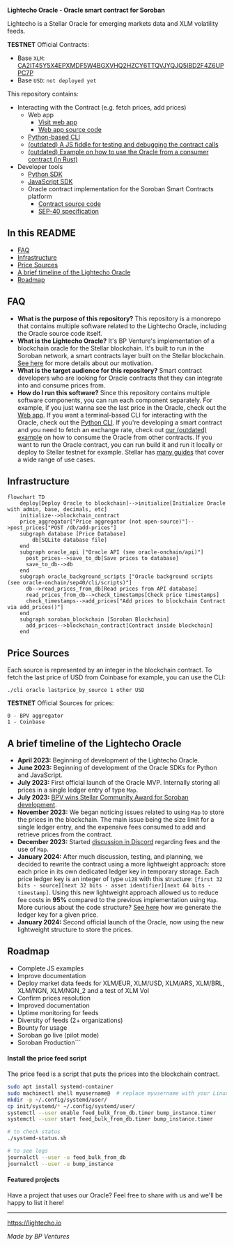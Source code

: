 **Lightecho Oracle - Oracle smart contract for Soroban**

Lightecho is a Stellar Oracle for emerging markets data and XLM volatility feeds.

**TESTNET** Official Contracts:

- Base `XLM`: [CA2IT45Y5X4EPXMDF5W4BGXVHQ2HZCY6TTQVJYQJQ5IBD2F4Z6UPPC7P](https://stellar.expert/explorer/testnet/contract/CA2IT45Y5X4EPXMDF5W4BGXVHQ2HZCY6TTQVJYQJQ5IBD2F4Z6UPPC7P)
- Base `USD`: `not deployed yet`

This repository contains:

- Interacting with the Contract (e.g. fetch prices, add prices)
  - Web app
    - [Visit web app](https://bp-ventures.github.io/lightecho-stellar-oracle/)
    - [Web app source code](./docs/v2.html)
  - [Python-based CLI](./oracle-onchain/sep40/cli)
  - [(outdated) A JS fiddle for testing and debugging the contract calls](https://playcode.io/1678393)
  - [(outdated) Example on how to use the Oracle from a consumer contract (in Rust)](./oracle-onchain/sep40/examples/price_up_down)
- Developer tools
  - [Python SDK](./oracle-sdk/python)
  - [JavaScript SDK](./oracle-sdk/javascript)
  - Oracle contract implementation for the Soroban Smart Contracts platform
    - [Contract source code](./oracle-onchain/sep40/contract)
    - [SEP-40 specification](https://github.com/stellar/stellar-protocol/blob/master/ecosystem/sep-0040.md)

## In this README

- [FAQ](#faq)
- [Infrastructure](#infrastructure)
- [Price Sources](#price-sources)
- [A brief timeline of the Lightecho Oracle](a-brief-timeline-of-the-lightecho-oracle)
- [Roadmap](#roadmap)

## FAQ

- **What is the purpose of this repository?**
  This repository is a monorepo that contains multiple software related to
  the Lightecho Oracle, including the Oracle source code itself.
- **What is the Lightecho Oracle?**
  It's BP Venture's implementation of a blockchain oracle for the Stellar blockchain.
  It's built to run in the Soroban network, a smart contracts layer built on the Stellar blockchain.
  [See here](./blockchain_oracle.md) for more details about our motivation.
- **What is the target audience for this repository?**
  Smart contract developers who are looking for Oracle contracts that they can
  integrate into and consume prices from.
- **How do I run this software?**
  Since this repository contains multiple software components, you can run each
  component separately. For example, if you just wanna see the last price in
  the Oracle, check out the [Web app](https://bp-ventures.github.io/lightecho-stellar-oracle/).
  If you want a terminal-based CLI for interacting with the Oracle, check out the [Python CLI](./oracle-onchain/sep40/cli).
  If you're developing a smart contract and you need to fetch an exchange rate, check out [our (outdated) example](./oracle-onchain/sep40/examples/price_up_down)
  on how to consume the Oracle from other contracts. If you want to run the Oracle
  contract, you can run build it and run it locally or deploy to Stellar testnet for example.
  Stellar has [many guides](https://soroban.stellar.org/docs/guides/) that cover a wide range of use cases.

## Infrastructure

```mermaid
flowchart TD
    deploy[Deploy Oracle to blockchain]-->initialize[Initialize Oracle with admin, base, decimals, etc]
    initialize-->blockchain_contract
    price_aggregator["Price aggregator (not open-source)"]-->post_prices["POST /db/add-prices"]
    subgraph database [Price Database]
        db[SQLite database file]
    end
    subgraph oracle_api ["Oracle API (see oracle-onchain/api)"]
      post_prices-->save_to_db[Save prices to database]
      save_to_db-->db
    end
    subgraph oracle_background_scripts ["Oracle background scripts (see oracle-onchain/sep40/cli/scripts)"]
      db-->read_prices_from_db[Read prices from API database]
      read_prices_from_db-->check_timestamps[Check price timestamps]
      check_timestamps-->add_prices["Add prices to blockchain Contract via add_prices()"]
    end
    subgraph soroban_blockchain [Soroban Blockchain]
      add_prices-->blockchain_contract[Contract inside blockchain]
    end
```

## Price Sources

Each source is represented by an integer in the blockchain contract.
To fetch the last price of USD from Coinbase for example, you can use the CLI:

```
./cli oracle lastprice_by_source 1 other USD
```

**TESTNET** Official Sources for prices:

```
0 - BPV aggregator
1 - Coinbase
```

## A brief timeline of the Lightecho Oracle

- **April 2023:** Beginning of development of the Lightecho Oracle.
- **June 2023:** Beginning of development of the Oracle SDKs for Python and JavaScript.
- **July 2023:** First official launch of the Oracle MVP. Internally storing all prices in a single ledger entry of type `Map`.
- **July 2023:** [BPV wins Stellar Community Award for Soroban development](https://p.bpventures.us/blog/lightecho-the-first-ever-emerging-market-oracle,-earns-bpv-the-stellar-community-fund-award/).
- **November 2023:** We began noticing issues related to using `Map` to store the prices in the blockchain.
  The main issue being the size limit for a single ledger entry, and the expensive
  fees consumed to add and retrieve prices from the contract.
- **December 2023:** Started [discussion in Discord](https://discord.com/channels/897514728459468821/1182655940969910294) regarding fees and the use of `Map`.
- **January 2024:** After much discussion, testing, and planning, we decided to rewrite
  the contract using a more lightweight approach: store each price in its own
  dedicated ledger key in temporary storage. Each price ledger key is an integer
  of type `u128` with this structure: `[first 32 bits - source][next 32 bits - asset identifier][next 64 bits - timestamp]`.
  Using this new lightweight approach allowed us to reduce fee costs in **95%** compared
  to the previous implementation using `Map`.
  More curious about the code structure? [See here](https://github.com/bp-ventures/lightecho-stellar-oracle/blob/1377a5ed8270fdd89e0b183ba0007fd6b91d36ae/oracle-onchain/sep40/contract/src/utils.rs#L35) how we generate the ledger key for a given price.
- **January 2024:** Second official launch of the Oracle, now using the new lightweight
  structure to store the prices.

## Roadmap

- Complete JS examples
- Improve documentation
- Deploy market data feeds for XLM/EUR, XLM/USD, XLM/ARS, XLM/BRL, XLM/NGN, XLM/NGN_2 and a test of XLM Vol
- Confirm prices resolution
- Improved documentation
- Uptime monitoring for feeds
- Diversity of feeds (2+ organizations)
- Bounty for usage
- Soroban go live (pilot mode)
- Soroban Production```

#### Install the price feed script

The price feed is a script that puts the prices into the blockchain contract.

```bash
sudo apt install systemd-container
sudo machinectl shell myusername@  # replace myusername with your Linux username
mkdir -p ~/.config/systemd/user/
cp init/systemd/* ~/.config/systemd/user/
systemctl --user enable feed_bulk_from_db.timer bump_instance.timer
systemctl --user start feed_bulk_from_db.timer bump_instance.timer

# to check status
./systemd-status.sh

# to see logs
journalctl --user -u feed_bulk_from_db
journalctl --user -u bump_instance
```

#### Featured projects

Have a project that uses our Oracle? Feel free to share with us and we'll be happy to list it here!

---

https://lightecho.io

_Made by BP Ventures_
